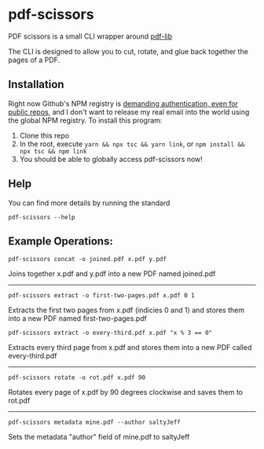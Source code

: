 # pdf-scissors

PDF scissors is a small CLI wrapper around [pdf-lib](https://www.npmjs.com/package/pdf-lib)

The CLI is designed to allow you to cut, rotate, and glue back together the pages of a PDF.

## Installation
Right now Github's NPM registry  is [demanding authentication, even for public repos](https://github.community/t/download-from-github-package-registry-without-authentication/14407/61), and I don't want to release my real email into the world using the global NPM registry. To install this program:
1. Clone this repo
1. In the root, execute `yarn && npx tsc && yarn link`, or `npm install && npx tsc && npm link`
1. You should be able to globally access pdf-scissors now!

## Help
You can find more details by running the standard

`pdf-scissors --help`

## Example Operations:
`pdf-scissors concat -o joined.pdf x.pdf y.pdf`

Joins together x.pdf and y.pdf into a new PDF named joined.pdf

---

`pdf-scissors extract -o first-two-pages.pdf x.pdf 0 1`

Extracts the first two pages from x.pdf (indicies 0 and 1) and stores them into a new PDF named first-two-pages.pdf

`pdf-scissors extract -o every-third.pdf x.pdf "x % 3 == 0"`

Extracts every third page from x.pdf and stores them into a new PDF called every-third.pdf

---

`pdf-scissors rotate -o rot.pdf x.pdf 90`

Rotates every page of x.pdf by 90 degrees clockwise and saves them to rot.pdf

---

`pdf-scissors metadata mine.pdf --author saltyJeff`

Sets the metadata "author" field of mine.pdf to saltyJeff
